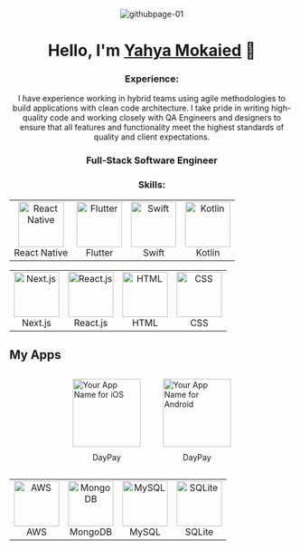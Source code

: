 <!-- Add a banner image -->
<p align="center">
  <img src="https://user-images.githubusercontent.com/50097658/100131740-bb6d5f00-2e84-11eb-9daf-d3e422332693.png" alt="githubpage-01" />
</p>

<h1 align="center">Hello, I'm <a href="https://www.github.com/yahyamokaied">Yahya Mokaied</a> 👋</h1>

<h3 align="center">Experience:</h3>
<p align="center">I have experience working in hybrid teams using agile methodologies to build applications with clean code architecture. I take pride in writing high-quality code and working closely with QA Engineers and designers to ensure that all features and functionality meet the highest standards of quality and client expectations.</p>

<h3 align="center">Full-Stack Software Engineer</h3>

<h3 align="center">Skills:</h3>

<table align="center" border="0" cellspacing="20" cellpadding="20">
  <tr>
    <td align="center">
      <img src="https://www.vectorlogo.zone/logos/reactjs/reactjs-icon.svg" alt="React Native" width="80" height="80"/>
      <br />
      React Native
    </td>
    <td align="center">
      <img src="https://www.vectorlogo.zone/logos/flutterio/flutterio-icon.svg" alt="Flutter" width="80" height="80"/> 
      <br />
      Flutter
    </td>
    <td align="center">
      <img src="https://www.vectorlogo.zone/logos/swift/swift-icon.svg" alt="Swift" width="80" height="80"/> 
      <br />
      Swift
    </td>
    <td align="center">
      <img src="https://www.vectorlogo.zone/logos/kotlinlang/kotlinlang-icon.svg" alt="Kotlin" width="80" height="80"/> 
      <br />
      Kotlin
    </td>
  </tr>
</table>

<!-- Add a table for web technologies -->
<table align="center" border="0" cellspacing="20" cellpadding="20">
  <tr>
    <td align="center">
      <img src="https://www.vectorlogo.zone/logos/zeit/zeit-icon.svg" alt="Next.js" width="80" height="80"/>
      <br />
      Next.js
    </td>
    <td align="center">
      <img src="https://www.vectorlogo.zone/logos/reactjs/reactjs-icon.svg" alt="React.js" width="80" height="80"/> 
      <br />
      React.js
    </td>
    <td align="center">
      <img src="https://www.vectorlogo.zone/logos/w3_html5/w3_html5-icon.svg" alt="HTML" width="80" height="80"/> 
      <br />
      HTML
    </td>
    <td align="center">
      <img src="https://www.vectorlogo.zone/logos/netlifyapp_watercss/netlifyapp_watercss-icon.svg" alt="CSS" width="80" height="80"/> 
      <br />
      CSS
    </td>
  </tr>
</table>

<!-- Add a table for backend technologies -->
<table align="center" border="0" cellspacing="20" cellpadding="20">
  <tr>
    <td align="center">
      <img src="https://www.vectorlogo.zone/logos/sass-lang/sass-lang-icon.svg" alt="AWS" width="80" height="80"/> 
      <br />
      AWS
    </td>
    <td align="center">
      <img src="https://www.vectorlogo.zone/logos/mongodb/mongodb-icon.svg" alt="MongoDB" width="80" height="80"/> 
      <br />
      MongoDB
    </td>
    <td align="center">
      <img src="https://www.vectorlogo.zone/logos/mysql/mysql-icon.svg" alt="MySQL" width="80" height="80"/> 
      <br />
      MySQL
    </td>
    <td align="center">
      <img src="https://www.vectorlogo.zone/logos/sqlite/sqlite-icon.svg" alt="SQLite" width="80" height="80"/> 
      <br />
      SQLite
    </td>
  </tr>

<h2>My Apps</h2>
<div style="display: flex; justify-content: center; align-items: center; margin-top: 30px;">
  <div style="display: flex; flex-direction: column; justify-content: center; align-items: center; margin-right: 20px; margin-left: 20px;">
    <a href="https://apps.apple.com/us/app/daypay/id1642097718">
      <img src="https://is2-ssl.mzstatic.com/image/thumb/Purple122/v4/73/fc/95/73fc9582-be68-058d-4449-ca24d9864bbe/AppIcon-0-0-1x_U007emarketing-0-0-0-7-0-0-sRGB-0-0-0-GLES2_U002c0-512MB-85-220-0-0.png/460x0w.webp" alt="Your App Name for iOS" width="120" height="120">
    </a>
    <p style="text-align: center; margin-top: 10px;">DayPay</p>
  </div>
  <div style="display: flex; flex-direction: column; justify-content: center; align-items: center; margin-right: 20px; margin-left: 20px;">
    <a href="https://play.google.com/store/apps/details?id=se.apphallen.daypay">
      <img src="https://www.vectorlogo.zone/logos/google_play/google_play-icon.svg" alt="Your App Name for Android" width="120" height="120">
    </a>
    <p style="text-align: center; margin-top: 10px;">DayPay</p>
  </div>
</div>


